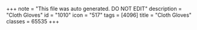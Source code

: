 +++
note = "This file was auto generated. DO NOT EDIT"
description = "Cloth Gloves"
id = "1010"
icon = "517"
tags = [4096]
title = "Cloth Gloves"
classes = 65535
+++
